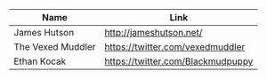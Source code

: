| Name | Link | 
| --- | --- |
| James Hutson | http://jameshutson.net/ |
| The Vexed Muddler | https://twitter.com/vexedmuddler |
| Ethan Kocak | https://twitter.com/Blackmudpuppy |
